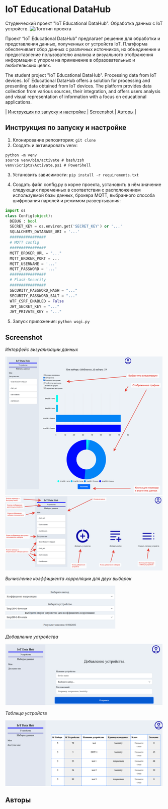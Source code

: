 # IoT Educational DataHub
Студенческий проект "IoT Educational DataHub". Обработка данных с IoT устройств.
<img alt="Логотип проекта" src="https://github.com/lyzhinIG/IotDataHub/raw/main/other-data/logo.jpeg" height="200">

Проект “IoT Educational DataHub” предлагает решение для обработки и представления данных, полученных от устройств IoT. Платформа обеспечивает сбор данных с различных источников, их объединение и предоставление пользователю анализа и визуального отображения информации с упором на применение в образовательных и любительских целях.

The student project "IoT Educational DataHub". Processing data from IoT devices. 
IoT Educational DataHub offers a solution for processing and presenting data obtained from IoT devices. The platform provides data collection from various sources, their integration, and offers users analysis and visual representation of information with a focus on educational applications.



|    <a href="https://github.com/lyzhinIG/IoT-Educational-DataHub#%D0%B8%D0%BD%D1%81%D1%82%D1%80%D1%83%D0%BA%D1%86%D0%B8%D1%8F-%D0%BF%D0%BE-%D0%B7%D0%B0%D0%BF%D1%83%D1%81%D0%BA%D1%83-%D0%B8-%D0%BD%D0%B0%D1%81%D1%82%D1%80%D0%BE%D0%B9%D0%BA%D0%B5"> Инструкция по запуску и настройке </a>    |
    <a href="https://github.com/lyzhinIG/IoT-Educational-DataHub#screenshot"> Screenshot </a>    |
    <a href="https://github.com/lyzhinIG/IoT-Educational-DataHub#Авторы"> Авторы </a>    |

## Инструкция по запуску и настройке
1. Клонирование репозитория:
`git clone `
2. Создать и активировать venv:
```
python -m venv
source venv/bin/activate # bash/zsh
venv\Scripts\Activate.ps1 # PowerShell
```
3. Установить зависимости:
`pip install -r requirements.txt`

4. Создать файл config.py в корне проекта, установить в нём значение следующих переменных в соответствии с расположением используемой базы данных, брокера MQTT, выбранного способа шифрования паролей и режимом развертывания:
```python
import os
class Config(object):
  DEBUG : bool
  SECRET_KEY = os.environ.get('SECRET_KEY') or '...'
  SQLALCHEMY_DATABASE_URI = '...'
  ################
  # MQTT config
  ################
  MQTT_BROKER_URL = "..."
  MQTT_BROKER_PORT = ...
  MQTT_USERNAME = '...'
  MQTT_PASSWORD = '...'
  ################
  # Flask-Security
  ################
  SECURITY_PASSWORD_HASH = "..."
  SECURITY_PASSWORD_SALT = "..."
  WTF_CSRF_ENABLED = False
  JWT_SECRET_KEY = "..."
  JWT_PRIVATE_KEY = "..."
```
5. Запуск приложения:
`python wsgi.py`
## Screenshot 

*Интерфейс визуализации данных*

<img alt="Интерфейс визуализации данных" src="https://github.com/lyzhinIG/IoT-Educational-DataHub/raw/main/other-data/Screenshot_1.png" width="500">

<img alt="Интерфейс" src="https://github.com/lyzhinIG/IoT-Educational-DataHub/raw/main/other-data/Screenshot_2.png" width="500">

*Вычисление коэффициента корреляции для двух выборок*

<img alt="Вычисление коэффициента корреляции для двух выборок" src="https://github.com/lyzhinIG/IoT-Educational-DataHub/raw/main/other-data/Screenshot_3.png" width="350">

*Добавление устройства*

<img alt="Добавление устройства" src="https://github.com/lyzhinIG/IoT-Educational-DataHub/raw/main/other-data/Screenshot_4.png" width="500">

*Таблица устройств*

<img alt="Таблица устройств" src="https://github.com/lyzhinIG/IoT-Educational-DataHub/raw/main/other-data/Screenshot_5.png" width="500">



## Авторы 
